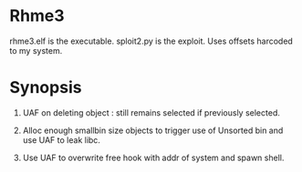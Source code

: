 # Rhme3

rhme3.elf is the executable. sploit2.py is the exploit. Uses offsets harcoded to my system.

# Synopsis

1) UAF on deleting object : still remains selected if previously selected.

2) Alloc enough smallbin size objects to trigger use of Unsorted bin and use UAF to leak libc.

3) Use UAF to overwrite free hook with addr of system and spawn shell.
